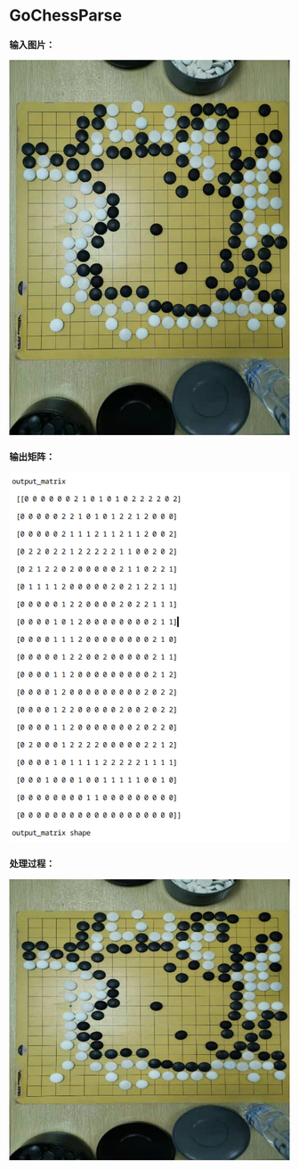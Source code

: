 # GoChessParse



### 输入图片：

![](docs/srcImage.jpg)

### 输出矩阵：

![](docs/output_matrix.png)

### 处理过程：

![](docs/process.gif "处理过程")
